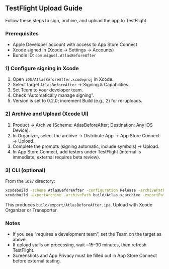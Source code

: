 ## TestFlight Upload Guide

Follow these steps to sign, archive, and upload the app to TestFlight.

### Prerequisites
- Apple Developer account with access to App Store Connect
- Xcode signed in (Xcode → Settings → Accounts)
- Bundle ID: `com.miguel.AtlasBeforeAfter`

### 1) Configure signing in Xcode
1. Open `iOS/AtlasBeforeAfter.xcodeproj` in Xcode.
2. Select target `AtlasBeforeAfter` → Signing & Capabilities.
3. Set Team to your developer team.
4. Check “Automatically manage signing”.
5. Version is set to 0.2.0; increment Build (e.g., 2) for re-uploads.

### 2) Archive and Upload (Xcode UI)
1. Product → Archive (Scheme: AtlasBeforeAfter; Destination: Any iOS Device).
2. In Organizer, select the archive → Distribute App → App Store Connect → Upload.
3. Complete the prompts (signing automatic, include symbols) → Upload.
4. In App Store Connect, add testers under TestFlight (internal is immediate; external requires beta review).

### 3) CLI (optional)
From the `iOS/` directory:
```bash
xcodebuild -scheme AtlasBeforeAfter -configuration Release -archivePath build/Atlas.xcarchive -destination 'generic/platform=iOS' -allowProvisioningUpdates archive
xcodebuild -exportArchive -archivePath build/Atlas.xcarchive -exportPath build/export -exportOptionsPlist ExportOptions.plist -allowProvisioningUpdates
```
This produces `build/export/AtlasBeforeAfter.ipa`. Upload with Xcode Organizer or Transporter.

### Notes
- If you see “requires a development team”, set the Team on the target as above.
- If upload stalls on processing, wait ~15–30 minutes, then refresh TestFlight.
- Screenshots and App Privacy must be filled out in App Store Connect before external testing.


